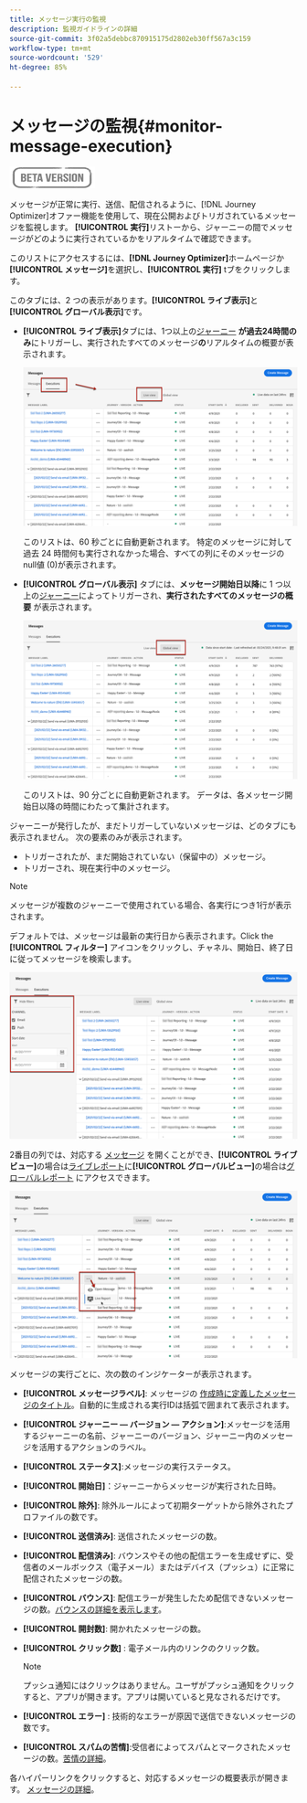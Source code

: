 ```yaml
---
title: メッセージ実行の監視
description: 監視ガイドラインの詳細
source-git-commit: 3f02a5debbc870915175d2802eb30ff567a3c159
workflow-type: tm+mt
source-wordcount: '529'
ht-degree: 85%

---
```


# メッセージの監視{#monitor-message-execution}

![](assets/do-not-localize/badge.png)

メッセージが正常に実行、送信、配信されるように、[!DNL Journey Optimizer]オファー機能を使用して、現在公開およびトリガされているメッセージを監視します。 **[!UICONTROL 実行]**&#x200B;リストーから、ジャーニー<!--and APIs-->の間でメッセージがどのように実行されているかをリアルタイムで確認できます。

このリストにアクセスするには、**[!DNL Journey Optimizer]**&#x200B;ホームページか&#x200B;**[!UICONTROL メッセージ]**&#x200B;を選択し、**[!UICONTROL 実行]** tブをクリックします。

このタブには、2 つの表示があります。**[!UICONTROL ライブ表示]**&#x200B;と&#x200B;**[!UICONTROL グローバル表示]**&#x200B;です。

* **[!UICONTROL ライブ表示]**&#x200B;タブには、1つ以上の[ジャーニー](building-journeys/journey.md) **が過去24時間のみ**&#x200B;にトリガーし、実行されたすべてのメッセージ&#x200B;**の**&#x200B;リアルタイムの概要が表示されます。

   ![](assets/message-execution-tab-live.png)

   このリストは、60 秒ごとに自動更新されます。 特定のメッセージに対して過去 24 時間何も実行されなかった場合、すべての列にそのメッセージの null値 (0)が表示されます。

* **[!UICONTROL グローバル表示]** タブには、**メッセージ開始日以降**&#x200B;に 1 つ以上の[ジャーニー](building-journeys/journey.md)によってトリガーされ、**実行されたすべてのメッセージの概要** が表示されます。

   ![](assets/message-execution-tab-global.png)

   このリストは、90 分ごとに自動更新されます。 データは、各メッセージ開始日以降の時間にわたって集計されます。

ジャーニーが発行したが、まだトリガーしていないメッセージは、どのタブにも表示されません。 次の要素のみが表示されます。
* トリガーされたが、まだ開始されていない（保留中の）メッセージ。
* トリガーされ、現在実行中のメッセージ。

<!--For multichannel messages, one row per channel is displayed for each message. STILL VALID? looks like NOT-->

>[!NOTE]
>
>メッセージが複数のジャーニーで使用されている場合、各実行につき1行が表示されます。

<!--![](assets/message-execution-multichannel.png)-->

<!--If a message has been used in several journeys, the **[!UICONTROL Source]** column displays **[!UICONTROL Multiple]**.-->

デフォルトでは、メッセージは最新の実行日から表示されます。Click the **[!UICONTROL フィルター]** アイコンをクリックし、チャネル、開始日、終了日に従ってメッセージを検索します。

![](assets/message-execution-tab-filters.png)

2番目の列では、対応する [メッセージ](create-message.md) を開くことができ、**[!UICONTROL ライブビュー]**&#x200B;の場合は[ライブレポート](reports/live-report.md)に&#x200B;**[!UICONTROL グローバルビュー]**&#x200B;の場合は[グローバルレポート](reports/global-report.md) にアクセスできます。

![](assets/message-execution-open-live-report.png)

メッセージの実行ごとに、次の数のインジケーターが表示されます。

* **[!UICONTROL メッセージラベル]**: メッセージの [作成時に定義したメッセージのタイトル](create-message.md)。自動的に生成される実行IDは括弧で囲まれて表示されます。

   <!--**[!UICONTROL Execution ID]**: Automatically generated identifier.
  **[!UICONTROL Source]**: Name of the journey leveraging that message.-->

* **[!UICONTROL ジャーニー — バージョン — アクション]**:メッセージを活用するジャーニーの名前、ジャーニーのバージョン、ジャーニー内のメッセージを活用するアクションのラベル。

* **[!UICONTROL ステータス]**:メッセージの実行ステータス。  <!--List all the possible statuses? For now only Live status? The user cannot stop or cancel the execution. TBC by Fred-->

* **[!UICONTROL 開始日]**：ジャーニーからメッセージが実行された日時。

   <!--Targeted: Number of targeted profiles for each message execution. To come?-->

* **[!UICONTROL 除外]**: 除外ルールによって初期ターゲットから除外されたプロファイルの数です。

* **[!UICONTROL 送信済み]**: 送信されたメッセージの数。

* **[!UICONTROL 配信済み]**: バウンスやその他の配信エラーを生成せずに、受信者のメールボックス（電子メール）またはデバイス（プッシュ）に正常に配信されたメッセージの数。

* **[!UICONTROL バウンス]**: 配信エラーが発生したため配信できないメッセージの数。[バウンスの詳細を表示します](suppression-list.md)。

* **[!UICONTROL 開封数]**: 開かれたメッセージの数。

* **[!UICONTROL クリック数]** : 電子メール内のリンクのクリック数。

   >[!NOTE]
   >
   >プッシュ通知にはクリックはありません。ユーザがプッシュ通知をクリックすると、アプリが開きます。アプリは開いていると見なされるだけです。

* **[!UICONTROL エラー]** : 技術的なエラーが原因で送信できないメッセージの数です。

* **[!UICONTROL スパムの苦情]**:受信者によってスパムとマークされたメッセージの数。[苦情の詳細](https://experienceleague.adobe.com/docs/deliverability-learn/deliverability-best-practice-guide/metrics-for-deliverability/complaints.html?lang=ja#metrics-for-deliverability)。

各ハイパーリンクをクリックすると、対応するメッセージの概要表示が開きます。 [メッセージの詳細](create-message.md)。
